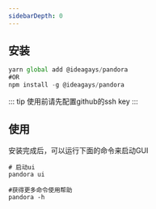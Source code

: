 ```yaml
---
sidebarDepth: 0
---
```


## 安装

``` js
yarn global add @ideagays/pandora
#OR
npm install -g @ideagays/pandora
```

::: tip
使用前请先配置github的ssh key
:::

## 使用

安装完成后，可以运行下面的命令来启动GUI
```
# 启动ui
pandora ui

#获得更多命令使用帮助
pandora -h
```

